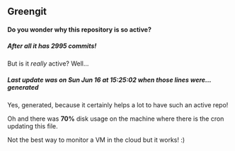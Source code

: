 ## Greengit

#### Do you wonder why this repository is so active?

##### After all it has 2995 commits!

But is it *really* active? Well...

##### Last update was on Sun Jun 16 at 15:25:02 when those lines were... generated

Yes, generated, because it certainly helps a lot to have such an active repo!

Oh and there was **70%** disk usage on the machine
where there is the cron updating this file.

Not the best way to monitor a VM in the cloud but it works! :)

